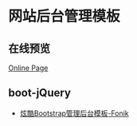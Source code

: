 # 网站后台管理模板



## 在线预览

[Online Page](https://sunyctf.github.io/back-end-template/)

## boot-jQuery

- [炫酷Bootstrap管理后台模板-Fonik](https://sunyctf.github.io/back-end-template/炫酷Bootstrap管理后台模板-Fonik/index.html)

